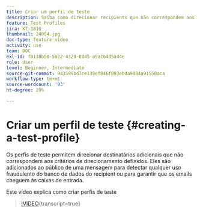 ```yaml
---
title: Criar um perfil de teste
description: Saiba como direcionar recipients que não correspondem aos critérios de direcionamento definidos para detectar qualquer uso fraudulento do banco de dados de recipients ou para garantir que os emails cheguem às caixas de entrada.
feature: Test Profiles
jira: KT-1810
thumbnail: 24094.jpg
doc-type: feature video
activity: use
team: DOC
exl-id: fb138b50-5022-4320-8d45-a9ac6405a44e
role: User
level: Beginner, Intermediate
source-git-commit: 943599bd7ce139ef846f093ebda9084a91550aca
workflow-type: tm+mt
source-wordcount: '93'
ht-degree: 29%

---
```


# Criar um perfil de teste {#creating-a-test-profile}

Os perfis de teste permitem direcionar destinatários adicionais que não correspondem aos critérios de direcionamento definidos. Eles são adicionados ao público de uma mensagem para detectar qualquer uso fraudulento do banco de dados do recipient ou para garantir que os emails cheguem às caixas de entrada.

Este vídeo explica como criar perfis de teste

>[!VIDEO](https://video.tv.adobe.com/v/24094?learn=on){transcript=true}
